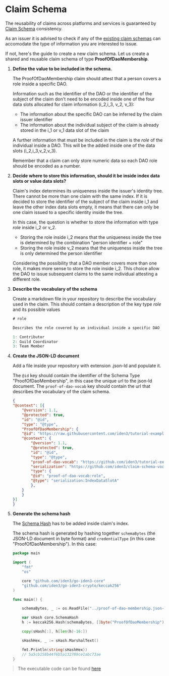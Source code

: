 # Claim Schema

The reusability of claims across platforms and services is guaranteed by [Claim Schema](https://docs.iden3.io/protocol/claim-schema/) consistency. 

As an issuer it is advised to check if any of the [existing claim schemas](https://github.com/iden3/claim-schema-vocab/tree/main/schemas/json-ld) can accomodate the type of information you are interested to issue.

If not, here's the guide to create a new claim schema. Let us create a shared and reusable claim schema of type **ProofOfDaoMembership**.

1. **Define the value to be included in the schema.**

    The ProofOfDaoMembership claim should attest that a person covers a role inside a specific DAO.

    Information such as the identifier of the DAO or the identifier of the subject of the claim don't need to be encoded inside one of the four data slots allocated for claim information (i_2,i_3, v_2, v_3): 

    - The information about the specific DAO can be inferred by the claim issuer identifier
    - The information about the individual subject of the claim is already stored in the i_1 or v_1 data slot of the claim

    A further information that must be included in the claim is the *role* of the individual inside a DAO. This will be the added inside one of the data slots (i_2,i_3,v_2,v_3). 

    Remember that a claim can only store numeric data so each DAO role should be encoded as a number.

2. **Decide where to store this information, should it be inside index data slots or value data slots?**

    Claim's index determines its uniqueness inside the issuer's identity tree. There cannot be more than one claim with the same index. If it is decided to store the identifier of the subject of the claim inside i_1 and leave the other index data slots empty, it means that there can only be one claim issued to a specific identity inside the tree.

    In this case, the question is whether to store the information with type *role* inside i_2 or v_2.

    - Storing the role inside i_2 means that the uniqueness inside the tree is determined by the combination "person identifier + role"
    - Storing the role inside v_2 means that the uniqueness inside the tree is only determined the person identifier

    Considering the possibility that a DAO member covers more than one role, it makes more sense to store the role inside i_2. This choice allow the DAO to issue subsequent claims to the same individual attesting a different role.

3. **Describe the vocabulary of the schema**

    Create a markdown file in your repository to describe the vocabulary used in the claim. This should contain a description of the key type *role* and its possible values

    ```js
    # role

    Describes the role covered by an individual inside a specific DAO

    1: Contributor
    2: Guild Coordinator
    3: Team Member
    ```

4. **Create the JSON-LD document**

    Add a file inside your repository with extension .json-ld and populate it.

    The `@id` key should contain the identifier of the Schema Type "ProofOfDaoMembership", in this case the unique url to the json-ld document.
    The `proof-of-dao-vocab` key should contain the url that describes the vocabulary of the claim schema.

    ``` json
    {
    "@context": [{
        "@version": 1.1,
        "@protected": true,
        "id": "@id",
        "type": "@type",
        "ProofOfDaoMembership": {
        "@id": "https://raw.githubusercontent.com/iden3/tutorial-examples/main/claim-schema/proof-of-dao-membership.json-ld#ProofOfDaoMembership",
        "@context": {
            "@version": 1.1,
            "@protected": true,
            "id": "@id",
            "type": "@type",
            "proof-of-dao-vocab": "https://github.com/iden3/tutorial-examples/blob/main/claim-schema/proof-of-dao.md#",
            "serialization": "https://github.com/iden3/claim-schema-vocab/blob/main/credentials/serialization.md#",
            "type": {
            "@id": "proof-of-dao-vocab:role",
            "@type": "serialization:IndexDataSlotA"
            },
        }
        }
    }]
    }
    ```

5. **Generate the schema hash**

    The [Schema Hash](https://docs.iden3.io/protocol/claim-schema/#schema-hash) has to be added inside claim's index.

    The schema hash is generated by hashing together `schemaBytes` (the JSON-LD document in byte format) and `credentialType` (in this case "ProofOfDaoMembership"). In this case:
    

    ```go
    package main

    import (
        "fmt"
        "os"

        core "github.com/iden3/go-iden3-core"
        "github.com/iden3/go-iden3-crypto/keccak256"
    )

    func main() {

        schemaBytes, _ := os.ReadFile("../proof-of-dao-membership.json-ld")

        var sHash core.SchemaHash
        h := keccak256.Hash(schemaBytes, []byte("ProofOfDaoMembership"))

        copy(sHash[:], h[len(h)-16:])

        sHashHex, _ := sHash.MarshalText()

        fmt.Println(string(sHashHex))
        // 5a5cb158b44f6b5a132789ce1abc73ae
    }
    ```

> The executable code can be found [here](https://github.com/iden3/tutorial-examples/tree/main/claim-schema)
